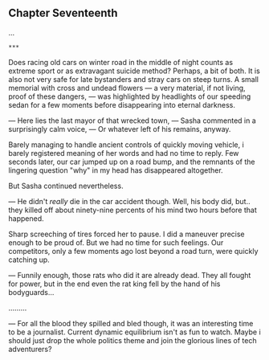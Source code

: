 Chapter Seventeenth
-------------------

...

    ***

Does racing old cars on winter road in the middle of night counts as extreme
sport or as extravagant suicide method? Perhaps, a bit of both. It is also not
very safe for late bystanders and stray cars on steep turns. A small memorial
with cross and undead flowers — a very material, if not living, proof of these
dangers, — was highlighted by headlights of our speeding sedan for a few moments
before disappearing into eternal darkness.

— Here lies the last mayor of that wrecked town, — Sasha commented in a
surprisingly calm voice, — Or whatever left of his remains, anyway.

Barely managing to handle ancient controls of quickly moving vehicle, i barely
registered meaning of her words and had no time to reply. Few seconds later, our
car jumped up on a road bump, and the remnants of the lingering question "why"
in my head has disappeared altogether.

But Sasha continued nevertheless.

— He didn't *really* die in the car accident though. Well, his body did,
but.. they killed off about ninety-nine percents of his mind two hours before
that happened.

Sharp screeching of tires forced her to pause. I did a maneuver precise enough
to be proud of. But we had no time for such feelings. Our competitors, only a
few moments ago lost beyond a road turn, were quickly catching up.

— Funnily enough, those rats who did it are already dead. They all fought for
power, but in the end even the rat king fell by the hand of his bodyguards...

.........

— For all the blood they spilled and bled though, it was an interesting time to
be a journalist. Current dynamic equilibrium isn't as fun to watch. Maybe i
should just drop the whole politics theme and join the glorious lines of tech
adventurers?
